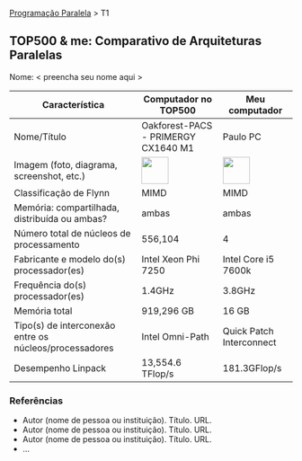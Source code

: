 [Programação Paralela](https://github.com/AndreaInfUFSM/elc139-2018a) > T1

TOP500 & me: Comparativo de Arquiteturas Paralelas
--------------------------------------------------

Nome: < preencha seu nome aqui >

| Característica                                            | Computador no TOP500  | Meu computador  |
| --------------------------------------------------------- | --------------------- | --------------- |
| Nome/Título                                               |Oakforest-PACS - PRIMERGY CX1640 M1| Paulo PC |
| Imagem (foto, diagrama, screenshot, etc.)                 | <img src="https://camo.githubusercontent.com/a9f62b27e4c2a6b08df59e9cbf727cc75938ccdf/68747470733a2f2f696e736964656870632e636f6d2f77702d636f6e74656e742f75706c6f6164732f323031362f31322f362d6f616b666f726573742d706163732e6a7067" width="48"> | <img src="https://www.corsair.com/corsairmedia/sys_master/productcontent/CC-9011080-WW-Carbide_600Q_01.png" width="48">|
| Classificação de Flynn                                    | MIMD                  |   MIMD          |
| Memória: compartilhada, distribuída ou ambas?             | ambas                 |   ambas         |
| Número total de núcleos de processamento                  | 556,104               |   4             |
| Fabricante e modelo do(s) processador(es)                 | Intel Xeon Phi 7250   | Intel Core i5 7600k|
| Frequência do(s) processador(es)                          | 1.4GHz                | 3.8GHz          |
| Memória total                                             | 919,296 GB            |  16 GB          |
| Tipo(s) de interconexão entre os núcleos/processadores    | Intel Omni-Path       |  Quick Patch Interconnect  |
| Desempenho Linpack                                        | 13,554.6 TFlop/s      | 181.3GFlop/s |

### Referências
- Autor (nome de pessoa ou instituição). Título. URL.
- Autor (nome de pessoa ou instituição). Título. URL.
- Autor (nome de pessoa ou instituição). Título. URL.
- ...

